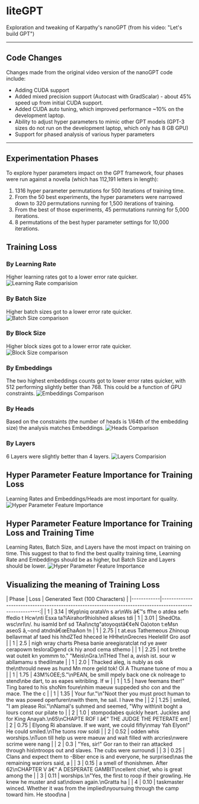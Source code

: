 # liteGPT
Exploration and tweaking of Karpathy's nanoGPT (from his video: "Let's build GPT")

---
## Code Changes
Changes made from the original video version of the nanoGPT code include:
* Adding CUDA support
* Added mixed precision support (Autocast with GradScalar) - about 45% speed up from initial CUDA support.
* Added CUDA auto tuning, which improved performance ~10% on the development laptop.
* Ability to adjust hyper parameters to mimic other GPT models (GPT-3 sizes do not run on the development laptop, which only has 8 GB GPU)
* Support for phased analysis of various hyper parameters

---
## Experimentation Phases
To explore hyper parameters impact on the GPT framework, four phases were run against a novella (which has 112,191 letters in length):
1) 1316 hyper parameter permutations for 500 iterations of training time.
2) From the 50 best experiments, the hyper parameters were narrowed down to 320 permutations running for 1,500 iterations of training.
3) From the best of those experiments, 45 permutations running for 5,000 iterations.
4) 8 permutations of the best hyper parameter settings for 10,000 iterations.

## Training Loss
### By Learning Rate
Higher learning rates got to a lower error rate quicker.
![Learning Rate comparision](charts/training_loss_by_lr.png)
### By Batch Size
Higher batch sizes got to a lower error rate quicker.
![Batch Size comparison](charts/training_loss_by_batch_size.png)
### By Block Size
Higher block sizes got to a lower error rate quicker.
![Block Size comparison](charts/training_loss_by_block_size.png)
### By Embeddings
The two highest embeddings counts got to lower error rates quicker, with 512 performing slightly better than 768.  This could be a function of GPU constraints.
![Embeddings Comparison](charts/training_loss_by_embeddings.png)
### By Heads
Based on the constraints (the number of heads is 1/64th of the embedding size) the analysis matches Embeddings.
![Heads Comparison](charts/training_loss_by_heads.png)
### By Layers
6 Layers were slightly better than 4 layers.
![Layers Comparision](charts/training_loss_by_layers.png)

## Hyper Parameter Feature Importance for Training Loss
Learning Rates and Embeddings/Heads are most important for quality.
![Hyper Parameter Feature Importance](charts/consolidated_hyper_parameter_importance.png)

## Hyper Parameter Feature Importance for Training Loss and Training Time
Learning Rates, Batch Size, and Layers have the most impact on training on time.  This suggest to that to find the best quality training time,
Learning Rate and Embeddings should be as higher, but Batch Size and Layers should be lower.
![Hyper Parameter Feature Importance](charts/consolidated_hyper_parameter_importance_including_training_time.png)

## Visualizing the meaning of Training Loss
| Phase | Loss |                                                                          Generated Text (100 Characters) |
|------------|---------------------------------------------------------------------------------------------------------:|
| 1 |  3.14       | tKyp\niq orataVn s ar\nWs â€™s  ffhe o atdea sefn ffedio t Hcw\nti Esxa ta?iAirahor9hiolshed alkses  tdi 
| 1 | 3.01       | ShedOta. wsc\nrI\n/. hu isamld bnf sd TAal\nctg"atoyoqstâ€¢eN Oa)oton t:eMsn aseoS â‚¬ond atndnâ€œEhaAon !n
| 1 | 2.75       | t at.eus Tathemeous Zhinoup bellavrmat af taed his hhdZTed hheced le HHhe\nGrecres Heelellif Gro asof |
| 1 | 2.5        | nigh wray charts Phesa banie areegisratclat nd ye awer cerapowm tesloraDgend ck hiy anod cema sthemo |
| 1 | 2.25       | not brethe wat outeit kn yommm to." "Meis\nGra.\nTHed Thel a, avish ist. sour w abllamamu s thedilmate |
| 1 | 2.0        | Thacked aleg, is nubly as osk the\nthrould newe as hund Mn more geld tok! OI A Thumane tuone of mou a |
| 1 | 1.75       | 43M%OEE;S."\nPEAN, be smill mpely back one ck nolreage to stend\nbe dart, to as eapes witribling. If w |
| 1 | 1.5        | have feemans ther!" Ting bared to his shoNm foure\nhim maeuw suppeded sho con and the mace. The the c |
| 1 | 1.35       | Your fur."\n"Noot ther you must proct human to the was powed operfuren\nwith them, he sail. I have the |
| 2 | 1.25       | smiled, "I am please Roi."\nNamal's suhmed and seemed, "Why with\nit boght a lours const our pilate to |
| 2 | 1.0        | stompodabes quickly heart. Juckles and for King Anayah.\n65\nCHAPTE ROF I â€“ THE JUDGE THE PETERATE ent |
| 2 | 0.75       | Elyong Ri abanslave. If we want, we could fifly\nmay Yah Elyon!" He could smiled.\nThe tuons row soldi |
| 2 | 0.52       | odden whis worships.\nTuon till help us were maeuw and wait filled with arcries\nwere scrime were nang |
| 2 | 0.3        | "Yes, sir!" Gor ran to their ran attacked through his\ntroops out and slaves. The cubs were surroundi |
| 3 | 0.25       | Clans and expect them to -Biber ence is and everyone, he surprised\nas the remaining warriors said, a |
| 3 | 0.15 | a smell of thonishmen. After 62\nCHAPTER V â€“ A DESPERATE GAMBIT\ncellent chief, who is great among the |
| 3 | 0.11 | worships.\n"Yes, the first to roop if their growling. He knew he muster and sat\ndown again.\nGratta ha |
| 4 | 0.10 | taskmaster winced. Whether it was from the implied\nyoursuing through the camp toward him. He stood\na |

